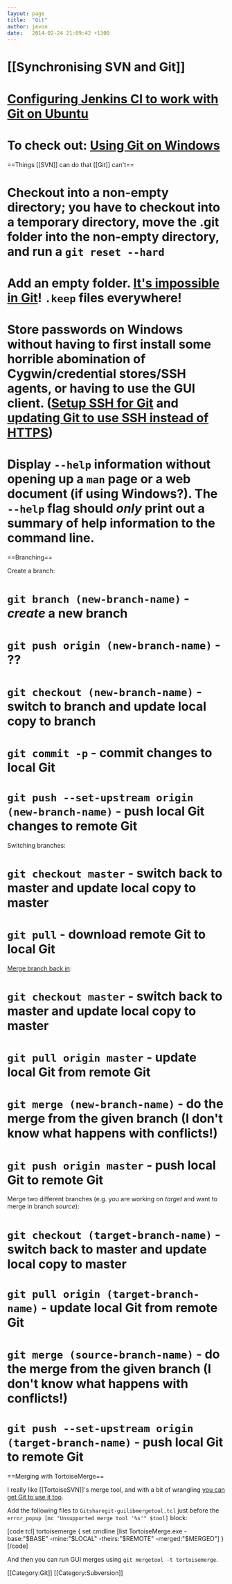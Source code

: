 ```yaml
---
layout: page
title:  "Git"
author: jevon
date:   2014-02-24 21:09:42 +1300
---
```


# [[Synchronising SVN and Git]]
# <a href="http://www.uvd.co.uk/blog/labs/configuring-jenkins-continuous-integration-server-to-work-with-git/">Configuring Jenkins CI to work with Git on Ubuntu</a>
# To check out: <a href="https://github.com/nvie/gitflow/wiki/Windows">Using Git on Windows</a>

==Things [[SVN]] can do that [[Git]] can't==

# Checkout into a non-empty directory; you have to checkout into a temporary directory, move the .git folder into the non-empty directory, and run a `git reset --hard`
# Add an empty folder. <a href="http://stackoverflow.com/a/115992/39531">It's impossible in Git</a>! `.keep` files everywhere!
# Store passwords on Windows without having to first install some horrible abomination of Cygwin/credential stores/SSH agents, or having to use the GUI client. (<a href="https://confluence.atlassian.com/display/BITBUCKET/Set+up+SSH+for+Git">Setup SSH for Git</a> and <a href="https://help.github.com/articles/why-is-git-always-asking-for-my-password">updating Git to use SSH instead of HTTPS</a>)
# Display `--help` information without opening up a `man` page or a web document (if using Windows?). The `--help` flag should _only_ print out a summary of help information to the command line.

==Branching==

Create a branch:

# `git branch (new-branch-name)` - *create* a new branch
# `git push origin (new-branch-name)` - ??
# `git checkout (new-branch-name)` - switch to branch and update local copy to branch
# `git commit -p` - commit changes to local Git
# `git push --set-upstream origin (new-branch-name)` - push local Git changes to remote Git

Switching branches:

# `git checkout master` - switch back to master and update local copy to master
# `git pull` - download remote Git to local Git

<a href="http://stackoverflow.com/questions/5601931/best-and-safest-way-to-merge-a-git-branch-into-master">Merge branch back in</a>:

# `git checkout master` - switch back to master and update local copy to master
# `git pull origin master` - update local Git from remote Git
# `git merge (new-branch-name)` - do the merge from the given branch (I don't know what happens with conflicts!)
# `git push origin master` - push local Git to remote Git

Merge two different branches (e.g. you are working on _target_ and want to merge in branch _source_):

# `git checkout (target-branch-name)` - switch back to master and update local copy to master
# `git pull origin (target-branch-name)` - update local Git from remote Git
# `git merge (source-branch-name)` - do the merge from the given branch (I don't know what happens with conflicts!)
# `git push --set-upstream origin (target-branch-name)` - push local Git to remote Git

==Merging with TortoiseMerge==

I really like [[TortoiseSVN]]'s merge tool, and with a bit of wrangling <a href="http://stackoverflow.com/questions/5190188/why-cant-i-use-tortoisemerge-as-my-git-merge-tool-on-windows">you can get Git to use it too</a>.

Add the following files to `Gitsharegit-guilibmergetool.tcl` just before the `error_popup [mc "Unsupported merge tool '%s'" $tool]` block:

[code tcl]
tortoisemerge {
    set cmdline [list TortoiseMerge.exe -base:"$BASE" -mine:"$LOCAL" -theirs:"$REMOTE" -merged:"$MERGED"]
}
[/code]

And then you can run GUI merges using `git mergetool -t tortoisemerge`.

[[Category:Git]]
[[Category:Subversion]]